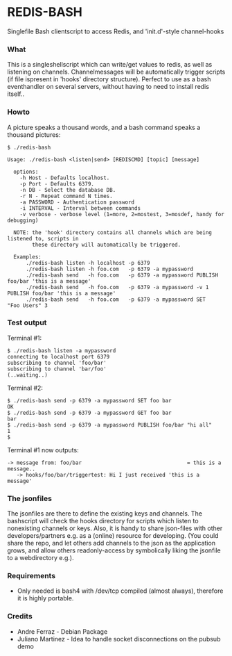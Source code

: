 REDIS-BASH
==========
Singlefile Bash clientscript to access Redis, and 'init.d'-style channel-hooks   


### What

This is a singleshellscript which can write/get values to redis, as well as listening on channels.
Channelmessages will be automatically trigger scripts (if file ispresent in 'hooks' directory structure).
Perfect to use as a bash eventhandler on several servers, without having to need to install redis itself.. 

### Howto

A picture speaks a thousand words, and a bash command speaks a thousand pictures:

    $ ./redis-bash

    Usage: ./redis-bash <listen|send> [REDISCMD] [topic] [message]

      options:
        -h Host - Defaults localhost.
        -p Port - Defaults 6379.
        -n DB - Select the database DB.
        -r N - Repeat command N times.
        -a PASSWORD - Authentication password
        -i INTERVAL - Interval between commands
        -v verbose - verbose level (1=more, 2=mostest, 3=mosdef, handy for debugging)

      NOTE: the 'hook' directory contains all channels which are being listened to, scripts in 
            these directory will automatically be triggered.

      Examples: 
          ./redis-bash listen -h localhost -p 6379 
          ./redis-bash listen -h foo.com   -p 6379 -a mypassword           
          ./redis-bash send   -h foo.com   -p 6379 -a mypassword PUBLISH foo/bar 'this is a message'         
          ./redis-bash send   -h foo.com   -p 6379 -a mypassword -v 1 PUBLISH foo/bar 'this is a message'         
          ./redis-bash send   -h foo.com   -p 6379 -a mypassword SET     "Foo Users" 3
 
### Test output

Terminal #1:

    $ ./redis-bash listen -a mypassword
    connecting to localhost port 6379
    subscribing to channel 'foo/bar'
    subscribing to channel 'bar/foo'
    (..waiting..)

Terminal #2:

    $ ./redis-bash send -p 6379 -a mypassword SET foo bar
    OK
    $ ./redis-bash send -p 6379 -a mypassword GET foo bar
    bar
    $ ./redis-bash send -p 6379 -a mypassword PUBLISH foo/bar "hi all"
    1
    $

Terminal #1 now outputs:

    -> message from: foo/bar                                  = this is a message..
       -> hooks/foo/bar/triggertest: Hi I just received 'this is a message'

### The jsonfiles

The jsonfiles are there to define the existing keys and channels.
The bashscript will check the hooks directory for scripts which listen to nonexisting channels or keys.
Also, it is handy to share json-files with other developers/partners e.g. as a (online) resource for developing.
(You could share the repo, and let others add channels to the json as the application grows, and allow others readonly-access
by symbolically liking the jsonfile to a webdirectory e.g.).

### Requirements 

* Only needed is bash4 with /dev/tcp compiled (almost always), therefore it is highly portable.


### Credits
* Andre Ferraz - Debian Package
* Juliano Martinez - Idea to handle socket disconnections on the pubsub demo

